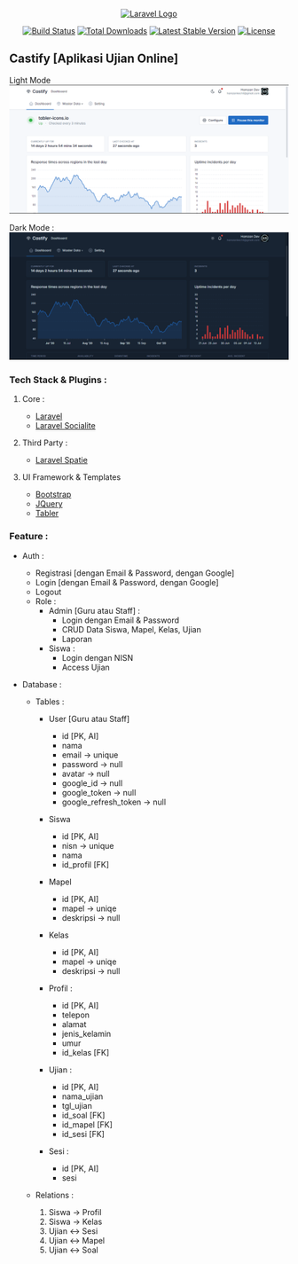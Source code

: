 <p align="center"><a href="https://laravel.com" target="_blank"><img src="https://raw.githubusercontent.com/laravel/art/master/logo-lockup/5%20SVG/2%20CMYK/1%20Full%20Color/laravel-logolockup-cmyk-red.svg" width="400" alt="Laravel Logo"></a></p>

<p align="center">
<a href="https://github.com/laravel/framework/actions"><img src="https://github.com/laravel/framework/workflows/tests/badge.svg" alt="Build Status"></a>
<a href="https://packagist.org/packages/laravel/framework"><img src="https://img.shields.io/packagist/dt/laravel/framework" alt="Total Downloads"></a>
<a href="https://packagist.org/packages/laravel/framework"><img src="https://img.shields.io/packagist/v/laravel/framework" alt="Latest Stable Version"></a>
<a href="https://packagist.org/packages/laravel/framework"><img src="https://img.shields.io/packagist/l/laravel/framework" alt="License"></a>
</p>

## Castify [Aplikasi Ujian Online]
Light Mode
![Dashboard Light](/public/assets/screenshot/dashboard-light.png)


Dark Mode :
![Dashboard Dark](/public/assets/screenshot/dashboard-dark.png)

### Tech Stack & Plugins :
1. Core :
    - [Laravel](https://laravel.com/docs/10.x)
    - [Laravel Socialite](https://laravel.com/docs/10.x/socialite#installation)
2. Third Party :
    - [Laravel Spatie](https://spatie.be/docs/laravel-permission/v6/installation-laravel)

3. UI Framework & Templates
    - [Bootstrap](https://getbootstrap.com/docs/5.3/getting-started/introduction/)
    - [JQuery](https://jquery.com/download/)
    - [Tabler](https://tabler.io/docs/getting-started)

### Feature :
- Auth :
    - Registrasi [dengan Email & Password, dengan Google]
    - Login [dengan Email & Password, dengan Google]
    - Logout
    - Role :
        - Admin [Guru atau Staff] :
            - Login dengan Email & Password
            - CRUD Data Siswa, Mapel, Kelas, Ujian 
            - Laporan
        - Siswa :
            - Login dengan NISN
            - Access Ujian

- Database :
    - Tables :
        - User [Guru atau Staff]
            - id [PK, AI]
            - nama
            - email -> unique
            - password -> null
            - avatar -> null
            - google_id -> null
            - google_token -> null
            - google_refresh_token -> null

        - Siswa
            - id [PK, AI]
            - nisn -> unique
            - nama
            - id_profil [FK]
        - Mapel
            - id [PK, AI]
            - mapel -> uniqe
            - deskripsi -> null
        - Kelas
            - id [PK, AI]
            - mapel -> uniqe
            - deskripsi -> null
        - Profil :
            - id [PK, AI]
            - telepon
            - alamat
            - jenis_kelamin
            - umur
            - id_kelas [FK]
        - Ujian :
            - id [PK, AI]
            - nama_ujian
            - tgl_ujian
            - id_soal [FK]
            - id_mapel [FK]
            - id_sesi [FK]
        - Sesi :
            - id [PK, AI]
            - sesi

    - Relations :
        1. Siswa -> Profil
        2. Siswa -> Kelas
        3. Ujian <-> Sesi
        4. Ujian <-> Mapel
        4. Ujian <-> Soal
